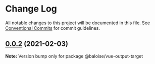 # Change Log

All notable changes to this project will be documented in this file.
See [Conventional Commits](https://conventionalcommits.org) for commit guidelines.

## [0.0.2](https://github.com/baloise/stencil-ds-output-targets/compare/@baloise/vue-output-target@0.0.1...@baloise/vue-output-target@0.0.2) (2021-02-03)

**Note:** Version bump only for package @baloise/vue-output-target
